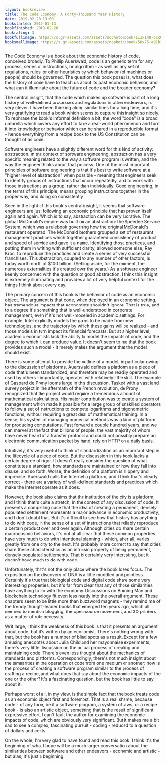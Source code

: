 ```yaml
---
layout: bookreview
title: The Code Economy: A Forty-Thousand Year History
date: 2019-02-20 13:00
bookstarted: 2019-01-13
bookfinished: 2019-02-20
bookrating: 3
bookfullimage: https://s.gr-assets.com/assets/nophoto/book/111x148-bcc042a9c91a29c1d680899eff700a03.png
booksmallimage: https://s.gr-assets.com/assets/nophoto/book/50x75-a91bf249278a81aabab721ef782c4a74.png
---
```


The Code Economy is a book about the economic history of code, conceived broadly. To Phillip Auerswald, code is an generic term for any process, series of instructions, or algorithm - as well as any set of regulations, rules, or other heuristics by which behavior (of machines or people) should be governed. The question this book poses is, what does the history of code have to teach us about its past economic behavior, and what can it illuminate about the future of code and the broader economy?



The central insight, that the code which makes up software is part of a long history of well-defined processes and regulations in other endeavors, is very clever. I have been thinking along similar lines for a long time, and it's very gratifying to read a book which seems to capture this insight so nicely. To rephrase the book's informal definition a bit, the word "code" is a broad umbrella which covers any effort to take a real-world phenomenon and turn it into knowledge or behavior which can be shared in a reproducible format - hence everything from a recipe book to the US Constitution can be thought of as code.



Software engineers have a slightly different word for this kind of activity: abstraction. In the context of software engineering, abstraction has a very specific meaning related to the way a software program is written, and the way the engineer thinks about that process. One of the most important principles of software engineering is that it's best to write software at a "higher level of abstraction" when possible - meaning that engineers seek to identify groups of instructions that occur repeatedly, and to work with those instructions as a group, rather than individually. Good engineering, in the terms of this principle, means grouping instructions together in the proper way, and doing so consistently.



Seen in the light of this book's central insight, it seems that software engineers are just following an economic principle that has proven itself again and again. Which is to say, abstraction can be very lucrative. The global McDonald's empire was built on an abstraction: the Speedee Service System, which was a rulebook governing how the original McDonald's restaurant operated. The McDonald brothers grouped a set of restaurant management practices which together guaranteed consistency of product and speed of service and gave it a name. Identifying those practices, and putting them in writing with sufficient clarity, allowed someone else, Ray Kroc, to reproduce the practices and create a series of very successful franchises. This abstraction, coupled to any number of other factors, is today worth north of $100 billion. (Setting aside, for the moment, the numerous externalities it's created over the years.) As a software engineer keenly concerned with the question of good abstraction, I think this insight is extremely illuminating and provides a lot of very helpful context for the things I think about every day.



The primary concern of this book is the behavior of code as an economic object. The argument is that code, when deployed in an economic setting, has tremendous impacts that economists shouldn't ignore. That is true, and to a degree it's something that is well-understood in corporate management, even if it's not well-modeled in academic settings. For example, Intel explicitly models the gains to be made from new technologies, and the trajectory by which these gains will be realized - and those models in turn impact its financial forecasts. But at a higher level, academic economists lack the ability to model the impacts of code, and the degree to which it can produce value. It doesn't seem to me that the book provides such a model - it merely makes the argument that the model should exist.



There is some attempt to provide the outline of a model, in particular owing to the discussion of platforms. Auerswald defines a platform as a piece of code that's been standardized, and therefore may be readily operated and used by others - importantly, operated with relatively little skill. The example of Gaspard de Prony looms large in this discussion. Tasked with a vast land survey project in the aftermath of the French revolution, de Prony recognized that the project would require a tremendous amount of mathematical calculations. His major contribution was to create a system of management which made it possible for a large group of unskilled operators to follow a set of instructions to compute logarithms and trigonometric functions, without requiring a great deal of mathematical training. In a sense, his system of managing numerical methods was a kind of platform for producing computations. Fast forward a couple hundred years, and we can marvel at the fact that billions of people, the vast majority of whom have never heard of a transfer protocol and could not possibly prepare an electronic communication packet by hand, rely on HTTP on a daily basis.



Intuitively, it's very useful to think of standardization as an important step in the lifecycle of a piece of code. But the discussion in this book lacks a certain degree of rigor. It doesn't really consider the question of what constitutes a standard, how standards are maintained or how they fall into disuse, and so forth. Worse, the definition of a platform is slippery and imprecise. Auerswald calls the Internet a platform, and I think that's clearly correct - there are a variety of well-defined standards and practices which make the Internet operate as it does.



However, the book also claims that the institution of the city is a platform, and I think that's quite a stretch, in the context of any discussion of code. It presents a compelling case that the idea of creating a permanent, densely populated settlement represents a major advance in economic productivity, and I don't doubt that. But it's difficult to see how that history has anything to do with code, in the sense of a set of instructions that reliably reproduce a certain product over and over again. Although cities do share certain macrocosmic behaviors, it's not at all clear that these common properties have very much to do with intentional planning - which, after all, varies greatly from one city to the next. It's probably more correct to say that cities share these characteristics as an intrinsic property of being permanent, densely populated settlements. That is certainly very interesting, but it doesn't have much to do with code.



Unfortunately, that's not the only place where the book loses focus. The exposition on the discovery of DNA is a little muddled and pointless. Certainly it's true that biological code and digital code share some very interesting properties, but it's far from clear that any of those similarities have anything to do with the economy. Discussions on Burning Man and blockchain technology fit even less neatly into the overall argument. These chapters seem to be little more than buzzword magnets - they remind me of the trendy thought-leader books that emerged ten years ago, which all seemed to mention blogging, the open source movement, and 3D printers as a matter of rote necessity.



Writ large, I think the weakness of this book is that it presents an argument about code, but it's written by an economist. There's nothing wrong with that, but the book has a number of blind spots as a result. Except for a few amusing anecdotes about Julia Child and her mayonnaise experiments, there's very little discussion on the actual process of creating and maintaining code. There's even less thought about the mechanics of standards and platforms. Correspondingly, there's not much insight about the similarities in the operation of code from one medium or another: how is the process of creating a software program similar to the process of crafting a recipe, and what does that say about the economic impacts of the one or the other? It's a fascinating question, but the book has little to say about it.



Perhaps worst of all, in my view, is the simple fact that the book treats code as an economic object first and foremost. That is a real shame, because code - of any form, be it a software program, a system of laws, or a recipe book - is also an artistic object, something that is the result of significant expressive effort. I can't fault the author for examining the economic impacts of code, which are obviously very significant. But it makes me a bit sad to see a complex, fascinating pursuit - coding - reduced to a question of dollars and cents.



On the whole, I'm very glad to have found and read this book. I think it's the beginning of what I hope will be a much larger conversation about the similarities between software and other endeavors - economic and artistic - but alas, it's just a beginning.